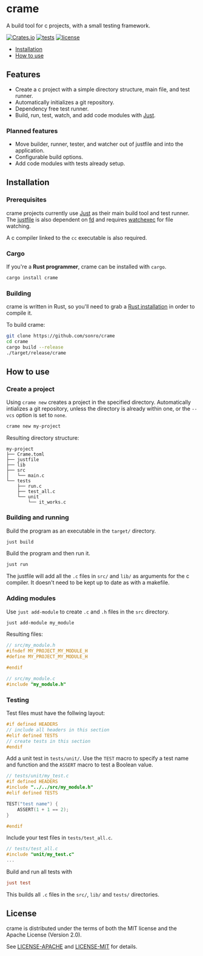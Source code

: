 # crame

A build tool for c projects, with a small testing framework.

[![Crates.io](https://img.shields.io/crates/v/crame.svg)](https://crates.io/crates/crame)
[![tests](https://github.com/sonro/crame/actions/workflows/tests.yml/badge.svg?branch=main)](https://github.com/sonro/crame/actions/workflows/tests.yml)
[![license](https://img.shields.io/crates/l/crame.svg)](#license)

- [Installation](#installation)
- [How to use](#how-to-use)

## Features

- Create a c project with a simple directory structure, main file, and test
  runner.
- Automatically initializes a git repository.
- Dependency free test runner.
- Build, run, test, watch, and add code modules with [Just].

### Planned features

- Move builder, runner, tester, and watcher out of justfile and into the
  application.
- Configurable build options.
- Add code modules with tests already setup.

## Installation

### Prerequisites

crame projects currently use [Just] as their
main build tool and test runner. The [justfile](template/justfile) is also
dependent on [fd](https://github.com/sharkdp/fd) and requires
[watchexec](https://github.com/watchexec/watchexec) for file watching.

A c compiler linked to the `cc` executable is also required.

### Cargo

If you're a **Rust programmer**, crame can be installed with `cargo`.

```sh
cargo install crame
```

### Building

crame is written in Rust, so you'll need to grab a
[Rust installation](https://www.rust-lang.org/) in order to compile it.

To build crame:

```sh
git clone https://github.com/sonro/crame
cd crame
cargo build --release
./target/release/crame
```

## How to use

### Create a project

Using `crame new` creates a project in the specified directory. Automatically
intializes a git repository, unless the directory is already within one, or the
`--vcs` option is set to `none`.

```sh
crame new my-project
```

Resulting directory structure:

```tree
my-project
├── Crame.toml
├── justfile
├── lib
├── src
│   └── main.c
└── tests
    ├── run.c
    ├── test_all.c
    └── unit
        └── it_works.c
```

### Building and running

Build the program as an executable in the `target/` directory.

```sh
just build
```

Build the program and then run it.

```sh
just run
```

The justfile will add all the `.c` files in `src/` and `lib/` as arguments for
the c compiler. It doesn't need to be kept up to date as with a makefile.

### Adding modules

Use `just add-module` to create `.c` and `.h` files in the `src` directory.

```sh
just add-module my_module
```

Resulting files:

```c
// src/my_module.h
#ifndef MY_PROJECT_MY_MODULE_H
#define MY_PROJECT_MY_MODULE_H

#endif
```

```c
// src/my_module.c
#include "my_module.h"
```

### Testing

Test files must have the follwing layout:

```c
#if defined HEADERS
// include all headers in this section
#elif defined TESTS
// create tests in this section
#endif
```

Add a unit test in `tests/unit/`. Use the `TEST` macro to specify a test name
and function and the `ASSERT` macro to test a Boolean value.

```c
// tests/unit/my_test.c
#if defined HEADERS
#include "../../src/my_module.h"
#elif defined TESTS

TEST("test name") {
    ASSERT(1 + 1 == 2);
}

#endif
```

Include your test files in `tests/test_all.c`.

```c
// tests/test_all.c
#include "unit/my_test.c"
...
```

Build and run all tests with

```ini
just test
```

This builds all `.c` files in the `src/`, `lib/` and `tests/` directories.

## License

crame is distributed under the terms of both the MIT license and the
Apache License (Version 2.0).

See [LICENSE-APACHE](LICENSE-APACHE) and [LICENSE-MIT](LICENSE-MIT) for details.

[Just]: https://github.com/casey/just
